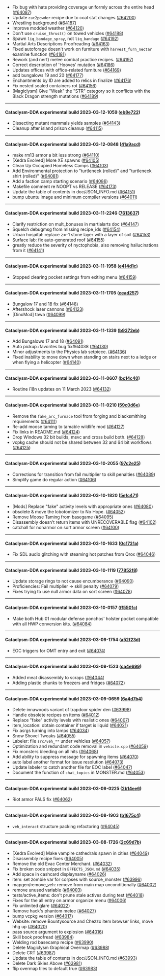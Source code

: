 * Fix bug with hats providing coverage uniformly across the entire head ([#64087](https://github.com/CleverRaven/Cataclysm-DDA/pull/64087))
* Update `cac2powder` recipe due to coal stat changes ([#64200](https://github.com/CleverRaven/Cataclysm-DDA/pull/64200))
* Wrestling background ([#64187](https://github.com/CleverRaven/Cataclysm-DDA/pull/64187))
* Improve modded weather ([#64120](https://github.com/CleverRaven/Cataclysm-DDA/pull/64120))
* Don't use `cruise_thrust()` on towed vehicles ([#64188](https://github.com/CleverRaven/Cataclysm-DDA/pull/64188))
* Spawn `liq_bandage_spray`, not `liq_bandage` ([#64192](https://github.com/CleverRaven/Cataclysm-DDA/pull/64192))
* Martial Arts Descriptions Proofreading ([#64163](https://github.com/CleverRaven/Cataclysm-DDA/pull/64163))
* Fixed autoforage doesn't work on furniture with `harvest_furn_nectar` examine function ([#64181](https://github.com/CleverRaven/Cataclysm-DDA/pull/64181))
* Rework (and nerf) melee combat practice recipes. ([#64197](https://github.com/CleverRaven/Cataclysm-DDA/pull/64197))
* Correct description of 'Hooves' mutation ([#64186](https://github.com/CleverRaven/Cataclysm-DDA/pull/64186))
* Updates offices with office-related furniture ([#64169](https://github.com/CleverRaven/Cataclysm-DDA/pull/64169))
* add bungalows 19 and 20 ([#64177](https://github.com/CleverRaven/Cataclysm-DDA/pull/64177))
* Enchantments by ID are added to relics in finalize ([#64176](https://github.com/CleverRaven/Cataclysm-DDA/pull/64176))
* Fix nested sealed containers rot ([#64156](https://github.com/CleverRaven/Cataclysm-DDA/pull/64156))
* [Magiclysm] Give "Weak" the "STR" category so it conflicts with the Black Dragon strength mutations ([#64189](https://github.com/CleverRaven/Cataclysm-DDA/pull/64189))

---

#### Cataclysm-DDA experimental build 2023-03-12-1059 ([eb8e722](https://github.com/CleverRaven/Cataclysm-DDA/releases/tag/cdda-experimental-2023-03-12-1059))

* Dissecting mutant mammals yields samples ([#64143](https://github.com/CleverRaven/Cataclysm-DDA/pull/64143))
* Cleanup after island prison cleanup ([#64115](https://github.com/CleverRaven/Cataclysm-DDA/pull/64115))

---

#### Cataclysm-DDA experimental build 2023-03-12-0848 ([41a9acd](https://github.com/CleverRaven/Cataclysm-DDA/releases/tag/cdda-experimental-2023-03-12-0848))

* make rm13 armor a bit less strong ([#64110](https://github.com/CleverRaven/Cataclysm-DDA/pull/64110))
* [Xedra Evolved] More XE spawns ([#64105](https://github.com/CleverRaven/Cataclysm-DDA/pull/64105))
* Clean Up Occupied Homeless Camps ([#64103](https://github.com/CleverRaven/Cataclysm-DDA/pull/64103))
* Add Environmental protection to "turtleneck (rolled)" and "turtleneck shirt (rolled)" ([#64081](https://github.com/CleverRaven/Cataclysm-DDA/pull/64081))
* Add a faction camp starting scenario ([#64086](https://github.com/CleverRaven/Cataclysm-DDA/pull/64086))
* Makefile comment re NOOPT vs RELEASE ([#64173](https://github.com/CleverRaven/Cataclysm-DDA/pull/64173))
* Update the table of contents in doc/JSON_INFO.md ([#64151](https://github.com/CleverRaven/Cataclysm-DDA/pull/64151))
* bump ubuntu image and minimum compiler versions ([#64011](https://github.com/CleverRaven/Cataclysm-DDA/pull/64011))

---

#### Cataclysm-DDA experimental build 2023-03-11-2246 ([7613637](https://github.com/CleverRaven/Cataclysm-DDA/releases/tag/cdda-experimental-2023-03-11-2246))

* Clarify restriction on mult_bonuses in martialarts doc ([#64147](https://github.com/CleverRaven/Cataclysm-DDA/pull/64147))
* Squelch debugmsg from missing recipe_ids ([#64154](https://github.com/CleverRaven/Cataclysm-DDA/pull/64154))
* Urban hospital: replace z=-1 stone layer with a layer of soil ([#64153](https://github.com/CleverRaven/Cataclysm-DDA/pull/64153))
* Surface lab: fix auto-generated roof ([#64155](https://github.com/CleverRaven/Cataclysm-DDA/pull/64155))
* greatly reduce the severity of nyctophobia, also removing hallucinations from it ([#64141](https://github.com/CleverRaven/Cataclysm-DDA/pull/64141))

---

#### Cataclysm-DDA experimental build 2023-03-11-1958 ([e414d1c](https://github.com/CleverRaven/Cataclysm-DDA/releases/tag/cdda-experimental-2023-03-11-1958))

* Stopped clearing pocket settings from exiting menu ([#64159](https://github.com/CleverRaven/Cataclysm-DDA/pull/64159))

---

#### Cataclysm-DDA experimental build 2023-03-11-1705 ([cead257](https://github.com/CleverRaven/Cataclysm-DDA/releases/tag/cdda-experimental-2023-03-11-1705))

* Bungalow 17 and 18 fix ([#64148](https://github.com/CleverRaven/Cataclysm-DDA/pull/64148))
* Aftershock laser cannons ([#64123](https://github.com/CleverRaven/Cataclysm-DDA/pull/64123))
* [DinoMod] tawa ([#64099](https://github.com/CleverRaven/Cataclysm-DDA/pull/64099))

---

#### Cataclysm-DDA experimental build 2023-03-11-1339 ([b9372eb](https://github.com/CleverRaven/Cataclysm-DDA/releases/tag/cdda-experimental-2023-03-11-1339))

* Add Bungalows 17 and 18 ([#64091](https://github.com/CleverRaven/Cataclysm-DDA/pull/64091))
* Auto pickup+favorites bug fix#64038 ([#64130](https://github.com/CleverRaven/Cataclysm-DDA/pull/64130))
* Minor adjustments to the Physics lab setpiece. ([#64136](https://github.com/CleverRaven/Cataclysm-DDA/pull/64136))
* Fixed inability to move down when standing on stairs next to a ledge or when flying a helicopter ([#64140](https://github.com/CleverRaven/Cataclysm-DDA/pull/64140))

---

#### Cataclysm-DDA experimental build 2023-03-11-0607 ([bc14c40](https://github.com/CleverRaven/Cataclysm-DDA/releases/tag/cdda-experimental-2023-03-11-0607))

* Routine i18n updates on 11 March 2023 ([#64132](https://github.com/CleverRaven/Cataclysm-DDA/pull/64132))

---

#### Cataclysm-DDA experimental build 2023-03-11-0210 ([59c0d6e](https://github.com/CleverRaven/Cataclysm-DDA/releases/tag/cdda-experimental-2023-03-11-0210))

* Remove the ``fake_arc_furnace`` tool from forging and blacksmithing requirements ([#64111](https://github.com/CleverRaven/Cataclysm-DDA/pull/64111))
* Re-add moose taming to tamable wildlife mod ([#64127](https://github.com/CleverRaven/Cataclysm-DDA/pull/64127))
* Fix links in README.md ([#64124](https://github.com/CleverRaven/Cataclysm-DDA/pull/64124))
* Drop Windows 32 bit builds, msvc and cross build both. ([#64128](https://github.com/CleverRaven/Cataclysm-DDA/pull/64128))
* vcpkg cache should not be shared between 32 and 64 bit workflows ([#64125](https://github.com/CleverRaven/Cataclysm-DDA/pull/64125))

---

#### Cataclysm-DDA experimental build 2023-03-10-2055 ([97c2e25](https://github.com/CleverRaven/Cataclysm-DDA/releases/tag/cdda-experimental-2023-03-10-2055))

* Corrections for transition from fail multiplier to skill penalties ([#64089](https://github.com/CleverRaven/Cataclysm-DDA/pull/64089))
* Simplify game do regular action ([#64106](https://github.com/CleverRaven/Cataclysm-DDA/pull/64106))

---

#### Cataclysm-DDA experimental build 2023-03-10-1820 ([5efc471](https://github.com/CleverRaven/Cataclysm-DDA/releases/tag/cdda-experimental-2023-03-10-1820))

* [Mods] Replace "fake" activity levels with appropriate ones ([#64080](https://github.com/CleverRaven/Cataclysm-DDA/pull/64080))
* obsolete & move the lobotomizer to No Hope. ([#64052](https://github.com/CleverRaven/Cataclysm-DDA/pull/64052))
* Remove Moose Taming from basegame ([#64095](https://github.com/CleverRaven/Cataclysm-DDA/pull/64095))
* Disassembly doesn't return items with UNRECOVERABLE flag ([#64102](https://github.com/CleverRaven/Cataclysm-DDA/pull/64102))
* catchall for nonarmor on sort armor screen ([#64100](https://github.com/CleverRaven/Cataclysm-DDA/pull/64100))

---

#### Cataclysm-DDA experimental build 2023-03-10-1633 ([0c1731a](https://github.com/CleverRaven/Cataclysm-DDA/releases/tag/cdda-experimental-2023-03-10-1633))

* Fix SDL audio glitching with steaming hot patches from Qrox ([#64046](https://github.com/CleverRaven/Cataclysm-DDA/pull/64046))

---

#### Cataclysm-DDA experimental build 2023-03-10-1119 ([77852f8](https://github.com/CleverRaven/Cataclysm-DDA/releases/tag/cdda-experimental-2023-03-10-1119))

* Update storage rings to not cause encumberance ([#64090](https://github.com/CleverRaven/Cataclysm-DDA/pull/64090))
* Proficiencies: Fail multiplier -> skill penalty ([#64079](https://github.com/CleverRaven/Cataclysm-DDA/pull/64079))
* Fixes trying to use null armor data on sort screen ([#64078](https://github.com/CleverRaven/Cataclysm-DDA/pull/64078))

---

#### Cataclysm-DDA experimental build 2023-03-10-0157 ([ff5501c](https://github.com/CleverRaven/Cataclysm-DDA/releases/tag/cdda-experimental-2023-03-10-0157))

* Make both Hub 01 modular defense ponchos' holster pocket compatible with all HWP conversion kits. ([#64084](https://github.com/CleverRaven/Cataclysm-DDA/pull/64084))

---

#### Cataclysm-DDA experimental build 2023-03-09-1754 ([a52f23d](https://github.com/CleverRaven/Cataclysm-DDA/releases/tag/cdda-experimental-2023-03-09-1754))

* EOC triggers for OMT entry and exit ([#64074](https://github.com/CleverRaven/Cataclysm-DDA/pull/64074))

---

#### Cataclysm-DDA experimental build 2023-03-09-1523 ([ca4e699](https://github.com/CleverRaven/Cataclysm-DDA/releases/tag/cdda-experimental-2023-03-09-1523))

* Added meat disassembly to scraps ([#64044](https://github.com/CleverRaven/Cataclysm-DDA/pull/64044))
* Adding plastic chunks to freezers and fridges ([#64072](https://github.com/CleverRaven/Cataclysm-DDA/pull/64072))

---

#### Cataclysm-DDA experimental build 2023-03-09-0659 ([6a4d7b4](https://github.com/CleverRaven/Cataclysm-DDA/releases/tag/cdda-experimental-2023-03-09-0659))

* Delete innawoods variant of trapdoor spider den ([#63998](https://github.com/CleverRaven/Cataclysm-DDA/pull/63998))
* Handle obsolete recipes on items ([#64012](https://github.com/CleverRaven/Cataclysm-DDA/pull/64012))
* Replace "fake" activity levels with realistic ones ([#64007](https://github.com/CleverRaven/Cataclysm-DDA/pull/64007))
* item_location: obtain container if target is liquid ([#64021](https://github.com/CleverRaven/Cataclysm-DDA/pull/64021))
* Fix asrgs turning into lamps ([#64034](https://github.com/CleverRaven/Cataclysm-DDA/pull/64034))
* Snow Shovel Tweaks ([#64055](https://github.com/CleverRaven/Cataclysm-DDA/pull/64055))
* Labeler: file `src/veh_**` under vehicles ([#64057](https://github.com/CleverRaven/Cataclysm-DDA/pull/64057))
* Optimization and redundant code removal in `vehicle.cpp` ([#64059](https://github.com/CleverRaven/Cataclysm-DDA/pull/64059))
* Fix monsters bleeding on all hits ([#64068](https://github.com/CleverRaven/Cataclysm-DDA/pull/64068))
* Add ability to suppress message for spawning items ([#64070](https://github.com/CleverRaven/Cataclysm-DDA/pull/64070))
* auto label another format for issue resolution ([#64073](https://github.com/CleverRaven/Cataclysm-DDA/pull/64073))
* Update labeler to catch another file for EOC label ([#64047](https://github.com/CleverRaven/Cataclysm-DDA/pull/64047))
* Document the function of `chat_topics` in MONSTER.md ([#64053](https://github.com/CleverRaven/Cataclysm-DDA/pull/64053))

---

#### Cataclysm-DDA experimental build 2023-03-09-0225 ([2b14ee6](https://github.com/CleverRaven/Cataclysm-DDA/releases/tag/cdda-experimental-2023-03-09-0225))

* Riot armor PALS fix ([#64062](https://github.com/CleverRaven/Cataclysm-DDA/pull/64062))

---

#### Cataclysm-DDA experimental build 2023-03-08-1903 ([b1675c4](https://github.com/CleverRaven/Cataclysm-DDA/releases/tag/cdda-experimental-2023-03-08-1903))

* `veh_interact` structure packing refactoring ([#64045](https://github.com/CleverRaven/Cataclysm-DDA/pull/64045))

---

#### Cataclysm-DDA experimental build 2023-03-08-1726 ([2c69d7b](https://github.com/CleverRaven/Cataclysm-DDA/releases/tag/cdda-experimental-2023-03-08-1726))

* [Xedra Evolved] Make vampire cathedrals spawn in cities ([#64049](https://github.com/CleverRaven/Cataclysm-DDA/pull/64049))
* Disassembly recipe fixes ([#64005](https://github.com/CleverRaven/Cataclysm-DDA/pull/64005))
* Remove the old Evac Center Merchant. ([#64032](https://github.com/CleverRaven/Cataclysm-DDA/pull/64032))
* Fix broken code snippet in `EFFECTS_JSON.md` ([#64035](https://github.com/CleverRaven/Cataclysm-DDA/pull/64035))
* Add space in cashcard displayname ([#64026](https://github.com/CleverRaven/Cataclysm-DDA/pull/64026))
* item: set zombie var for corpses with source_monster ([#63996](https://github.com/CleverRaven/Cataclysm-DDA/pull/63996))
* mapgen/remove_veh: remove from main map unconditionally ([#64002](https://github.com/CleverRaven/Cataclysm-DDA/pull/64002))
* remove unused variable ([#64003](https://github.com/CleverRaven/Cataclysm-DDA/pull/64003))
* tests/active_items: don't prune stale actives during test ([#64018](https://github.com/CleverRaven/Cataclysm-DDA/pull/64018))
* Fixes for the all entry on armor organize menu ([#64006](https://github.com/CleverRaven/Cataclysm-DDA/pull/64006))
* Fix unlimited glare ([#64022](https://github.com/CleverRaven/Cataclysm-DDA/pull/64022))
* Remove hack's phantom melee ([#64027](https://github.com/CleverRaven/Cataclysm-DDA/pull/64027))
* bump vcpkg version ([#64017](https://github.com/CleverRaven/Cataclysm-DDA/pull/64017))
* Website: remove Bountysource and Chezzo item browser links, move hhg up ([#64020](https://github.com/CleverRaven/Cataclysm-DDA/pull/64020))
* pass source argument to explosion ([#64016](https://github.com/CleverRaven/Cataclysm-DDA/pull/64016))
* Skill book proofread ([#63984](https://github.com/CleverRaven/Cataclysm-DDA/pull/63984))
* Welding rod basecamp recipe ([#63990](https://github.com/CleverRaven/Cataclysm-DDA/pull/63990))
* Delete Magiclysm Graphical Overmap ([#63988](https://github.com/CleverRaven/Cataclysm-DDA/pull/63988))
* Delete CRT ([#63987](https://github.com/CleverRaven/Cataclysm-DDA/pull/63987))
* Update the table of contents in doc/JSON_INFO.md ([#63993](https://github.com/CleverRaven/Cataclysm-DDA/pull/63993))
* Delete Dark Skies Above ([#63981](https://github.com/CleverRaven/Cataclysm-DDA/pull/63981))
* flip overmap tiles to default true ([#63983](https://github.com/CleverRaven/Cataclysm-DDA/pull/63983))
